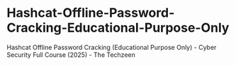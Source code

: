 # Hashcat-Offline-Password-Cracking-Educational-Purpose-Only
Hashcat Offline Password Cracking (Educational Purpose Only) - Cyber Security Full Course (2025) - The Techzeen
